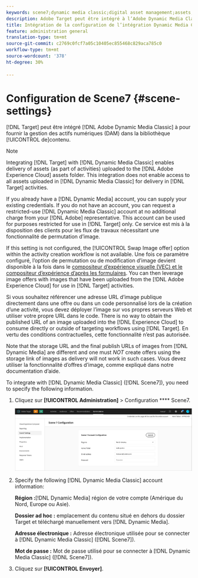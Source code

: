 ```yaml
---
keywords: scene7;dynamic media classic;digital asset management;assets;dam;content library;swap image
description: Adobe Target peut être intégré à l’Adobe Dynamic Media Classic pour fournir la gestion des actifs numériques (DAM) dans la bibliothèque de contenu.
title: Intégration de la configuration de l’intégration Dynamic Media Classic
feature: administration general
translation-type: tm+mt
source-git-commit: c2769c0fcf7a05c10405ec855468c829aca785c0
workflow-type: tm+mt
source-wordcount: '378'
ht-degree: 30%

---
```



# Configuration de Scene7 {#scene-settings}

[!DNL Target] peut être intégré [!DNL Adobe Dynamic Media Classic] à pour fournir la gestion des actifs numériques (DAM) dans la bibliothèque [!UICONTROL de]contenu.

>[!NOTE]
>
>Integrating [!DNL Target] with [!DNL Dynamic Media Classic] enables delivery of assets (as part of activities) uploaded to the [!DNL Adobe Experience Cloud] assets folder. This integration does not enable access to all assets uploaded in [!DNL Dynamic Media Classic] for delivery in [!DNL Target] activities.

If you already have a [!DNL Dynamic Media] account, you can supply your existing credentials. If you do not have an account, you can request a restricted-use [!DNL Dynamic Media Classic] account at no additional charge from your [!DNL Adobe] representative. This account can be used for purposes restricted for use in [!DNL Target] only. Ce service est mis à la disposition des clients pour les flux de travaux nécessitant une fonctionnalité de permutation d’image.

<!-- 
>[!NOTE]
>
>A restricted-use, free [!DNL Dynamic Media Classic] account for [!DNL Adobe Target] is no longer supported for new customers or new users. Existing sign-in credentials work as usual. 
-->

If this setting is not configured, the [!UICONTROL Swap Image offer] option within the activity creation workflow is not available. Une fois ce paramètre configuré, l’option de permutation ou de modification d’image devient disponible à la fois dans le [compositeur d’expérience visuelle (VEC) et le compositeur d’expérience d’après les formulaires](/help/c-experiences/experiences.md#concept_A2E10F6AFB3D4AEAB6951EE14688848D). You can then leverage image offers with images that have been uploaded from the [!DNL Adobe Experience Cloud] for use in [!DNL Target] activities.

Si vous souhaitez référencer une adresse URL d’image publique directement dans une offre ou dans un code personnalisé lors de la création d’une activité, vous devez déployer l’image sur vos propres serveurs Web et utiliser votre propre URL dans le code. There is no way to obtain the published URL of an image uploaded into the [!DNL Experience Cloud] to consume directly or outside of targeting workflows using [!DNL Target]. En vertu des conditions contractuelles, cette fonctionnalité n’est pas autorisée.

Note that the storage URL and the final publish URLs of images from [!DNL Dynamic Media] are different and one must *NOT* create offers using the storage link of images as delivery will not work in such cases. Vous devez utiliser la fonctionnalité d’offres d’image, comme expliqué dans notre documentation d’aide.

To integrate with [!DNL Dynamic Media Classic] ([!DNL Scene7]), you need to specify the following information.

1. Cliquez sur **[!UICONTROL Administration]** > Configuration **** Scene7.

   ![Page Scene7](/help/administrating-target/assets/scene7.png)

1. Specify the following [!DNL Dynamic Media Classic] account information:

   **Région :**[!DNL Dynamic Media] région de votre compte  (Amérique du Nord, Europe ou Asie).

   **Dossier ad hoc :** emplacement du contenu situé en dehors du dossier Target et téléchargé manuellement vers [!DNL Dynamic Media].

   **Adresse électronique :** Adresse électronique utilisée pour se connecter à [!DNL Dynamic Media Classic] ([!DNL Scene7]).

   **Mot de passe :** Mot de passe utilisé pour se connecter à [!DNL Dynamic Media Classic] ([!DNL Scene7]).

1. Cliquez sur **[!UICONTROL Envoyer]**.

